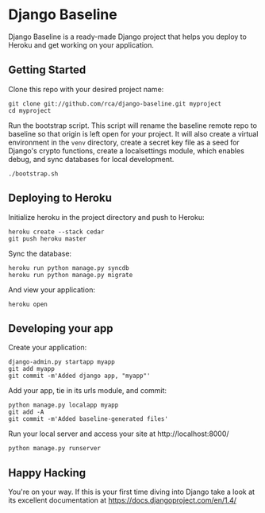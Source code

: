 Django Baseline
===============

Django Baseline is a ready-made Django project that helps you deploy to Heroku and get working on your application.

Getting Started
---------------

Clone this repo with your desired project name:

```
git clone git://github.com/rca/django-baseline.git myproject
cd myproject
```

Run the bootstrap script.  This script will rename the baseline remote repo to
baseline so that origin is left open for your project.  It will also create a
virtual environment in the ```venv``` directory, create a secret key file as a
seed for Django's crypto functions, create a localsettings module, which
enables debug, and sync databases for local development.

```
./bootstrap.sh
```

Deploying to Heroku
-------------------

Initialize heroku in the project directory and push to Heroku:

```
heroku create --stack cedar
git push heroku master
```

Sync the database:

```
heroku run python manage.py syncdb
heroku run python manage.py migrate
```

And view your application:

```
heroku open
```

Developing your app
-------------------

Create your application:

```
django-admin.py startapp myapp
git add myapp
git commit -m'Added django app, "myapp"'
```

Add your app, tie in its urls module, and commit:

```
python manage.py localapp myapp
git add -A
git commit -m'Added baseline-generated files'
```

Run your local server and access your site at http://localhost:8000/

```
python manage.py runserver
```

Happy Hacking
-------------

You're on your way.  If this is your first time diving into Django take a look
at its excellent documentation at https://docs.djangoproject.com/en/1.4/
